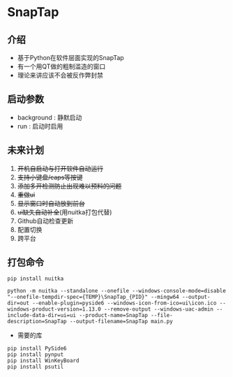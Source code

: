 # SnapTap

## 介绍
+ 基于Python在软件层面实现的SnapTap
+ 有一个用QT做的粗制滥造的窗口
+ 理论来讲应该不会被反作弊封禁

## 启动参数
+ background : 静默启动
+ run : 启动时启用

## 未来计划
1. ~~开机自启动与打开软件自动运行~~
2. ~~支持小键盘/caps等按键~~
3. ~~添加多开检测防止出现难以预料的问题~~
4. ~~重做ui~~
5. ~~显示窗口时自动放到前台~~
6. ~~ui缺失自动补全~~(用nuitka打包代替)
7. Github自动检查更新
8. 配置切换
9. 跨平台

## 打包命令
``` batch
pip install nuitka
```
``` batch
python -m nuitka --standalone --onefile --windows-console-mode=disable "--onefile-tempdir-spec={TEMP}\SnapTap_{PID}" --mingw64 --output-dir=out --enable-plugin=pyside6 --windows-icon-from-ico=ui\icon.ico --windows-product-version=1.13.0 --remove-output --windows-uac-admin --include-data-dir=ui=ui --product-name=SnapTap --file-description=SnapTap --output-filename=SnapTap main.py
```
+ 需要的库
``` batch
pip install PySide6
pip install pynput
pip install WinKeyBoard
pip install psutil
```
